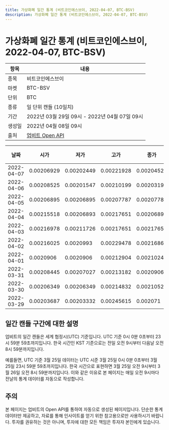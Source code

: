```yaml
---
title: 가상화폐 일간 통계 (비트코인에스브이, 2022-04-07, BTC-BSV)
description: 가상화폐 일간 통계 (비트코인에스브이, 2022-04-07, BTC-BSV)
---
```



가상화폐 일간 통계 (비트코인에스브이, 2022-04-07, BTC-BSV)
===

|항목|내용|
|--|--|
|종목|비트코인에스브이|
|마켓|BTC-BSV|
|단위|BTC|
|종류|일 단위 캔들 (10일치)|
|기간|2022년 03월 29일 09시 - 2022년 04월 07일 09시|
|생성일|2022년 04월 08일 09시|
|출처|[업비트 Open API](https://docs.upbit.com)|


|날짜|시가|저가|고가|종가|비고|
|--|--|--|--|--|--|
|2022-04-07|0.00206929|0.00202449|0.00221928|0.00204525|    |
|2022-04-06|0.00208525|0.00201547|0.00210199|0.0020319|    |
|2022-04-05|0.00206895|0.00206895|0.00207787|0.00207787|    |
|2022-04-04|0.00215518|0.00206893|0.00217651|0.00206893|    |
|2022-04-03|0.00216978|0.00211726|0.00217651|0.00217651|    |
|2022-04-02|0.00216025|0.0020993|0.00229478|0.00216865|    |
|2022-04-01|0.0020906|0.0020906|0.00212904|0.00210241|    |
|2022-03-31|0.00208445|0.00207027|0.00213182|0.0020906|    |
|2022-03-30|0.00206349|0.00206349|0.00214832|0.00210523|    |
|2022-03-29|0.00203687|0.00203332|0.00245615|0.002071|    |


일간 캔들 구간에 대한 설명
---


업비트의 일간 캔들은 세계 협정시(UTC) 기준입니다. 
UTC 기준 0시 0분 0초부터 23시 59분 59초까지입니다. 
한국 시간인 KST 기준으로는 전일 오전 9시부터 다음날 오전 8시 59분까지입니다. 


예를들면, UTC 기준 3월 25일 데이터는 UTC 시준 3월 25일 0시 0분 0초부터 3월 25일 23시 59분 59초까지입니다. 
한국 시간으로 표현하면 3월 25일 오전 9시부터 3월 26일 오전 8시 59분까지입니다. 
이와 같은 이유로 본 페이지는 매일 오전 9시마다 전날의 통계 데이터를 자동으로 작성합니다. 


주의
---


본 페이지는 업비트의 Open API를 통하여 자동으로 생성된 페이지입니다. 
단순한 통계 데이터만 제공하고, 자료를 통해 인사이트를 얻기 위한 참고용으로만 사용하시기 바랍니다. 
투자를 권유하는 것은 아니며, 투자에 대한 모든 책임은 투자자 본인에게 있습니다. 
